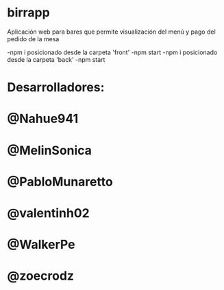 # birrapp

Aplicación web para bares que permite visualización del menú y pago del pedido de la mesa

-npm i posicionado desde la carpeta 'front'
-npm start
-npm i posicionado desde la carpeta 'back'
-npm start


# Desarrolladores:

# @Nahue941
# @MelinSonica
# @PabloMunaretto
# @valentinh02
# @WalkerPe
# @zoecrodz
